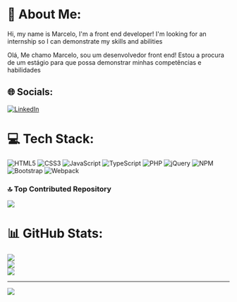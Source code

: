 # 💫 About Me:

Hi, my name is Marcelo, I'm a front end developer! I'm looking for an internship so I can demonstrate my skills and abilities<br>


Olá, Me chamo Marcelo, sou um desenvolvedor front end! Estou a procura de um estágio para que possa demonstrar minhas competências e habilidades<br>



## 🌐 Socials:
[![LinkedIn](https://img.shields.io/badge/LinkedIn-%230077B5.svg?logo=linkedin&logoColor=white)](https://www.linkedin.com/in/marcelo-g-mesquita/) 

# 💻 Tech Stack:
![HTML5](https://img.shields.io/badge/html5-%23E34F26.svg?style=for-the-badge&logo=html5&logoColor=white) ![CSS3](https://img.shields.io/badge/css3-%231572B6.svg?style=for-the-badge&logo=css3&logoColor=white) ![JavaScript](https://img.shields.io/badge/javascript-%23323330.svg?style=for-the-badge&logo=javascript&logoColor=%23F7DF1E) ![TypeScript](https://img.shields.io/badge/typescript-%23007ACC.svg?style=for-the-badge&logo=typescript&logoColor=white) ![PHP](https://img.shields.io/badge/php-%23777BB4.svg?style=for-the-badge&logo=php&logoColor=white) ![jQuery](https://img.shields.io/badge/jquery-%230769AD.svg?style=for-the-badge&logo=jquery&logoColor=white) ![NPM](https://img.shields.io/badge/NPM-%23CB3837.svg?style=for-the-badge&logo=npm&logoColor=white) ![Bootstrap](https://img.shields.io/badge/bootstrap-%238511FA.svg?style=for-the-badge&logo=bootstrap&logoColor=white) ![Webpack](https://img.shields.io/badge/webpack-%238DD6F9.svg?style=for-the-badge&logo=webpack&logoColor=black)
### 🔝 Top Contributed Repository
![](https://github-contributor-stats.vercel.app/api?username=MrMesquita&limit=5&theme=nord&combine_all_yearly_contributions=true)

# 📊 GitHub Stats:
![](https://github-readme-stats.vercel.app/api?username=MrMesquita&theme=nord&hide_border=false&include_all_commits=true&count_private=true)<br>
![](https://github-readme-streak-stats.herokuapp.com/?user=MrMesquita&theme=nord&hide_border=false)<br>
![](https://github-readme-stats.vercel.app/api/top-langs/?username=MrMesquita&theme=nord&hide_border=false&include_all_commits=true&count_private=true&layout=compact)



---
[![](https://visitcount.itsvg.in/api?id=MrMesquita&icon=2&color=1)](https://visitcount.itsvg.in)

<!-- Proudly created with GPRM ( https://gprm.itsvg.in ) -->

